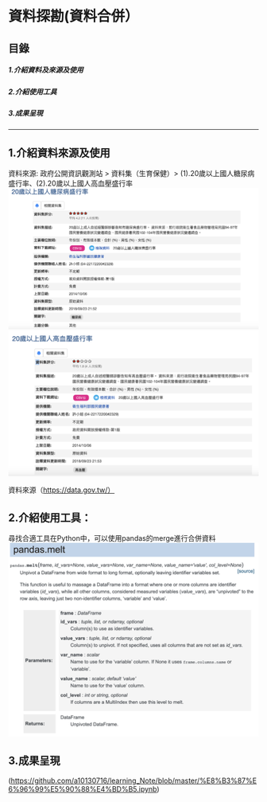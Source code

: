 # 資料探勘(資料合併）
 ## 目錄
  ##### 1.介紹資料及來源及使用
  ##### 2.介紹使用工具
  ##### 3.成果呈現
  
______________________________

## 1.介紹資料來源及使用


資料來源:
政府公開資訊觀測站 > 資料集（生育保健）> (1).20歲以上國人糖尿病盛行率、(2).20歲以上國人高血壓盛行率
![image](https://github.com/a10130716/learning_Note/blob/master/%E7%B3%96%E5%B0%BF%E7%97%85.png)
![image](https://github.com/a10130716/learning_Note/blob/master/%E8%A1%80%E5%A3%93.png)

資料來源（https://data.gov.tw/）

## 2.介紹使用工具：
尋找合適工具在Python中，可以使用pandas的merge進行合併資料
![image](https://github.com/a10130716/learning_Note/blob/master/pandas_melt.png)

## 3.成果呈現
(https://github.com/a10130716/learning_Note/blob/master/%E8%B3%87%E6%96%99%E5%90%88%E4%BD%B5.ipynb)
